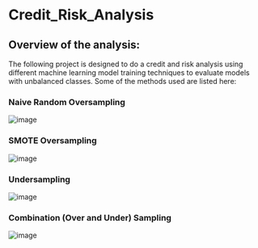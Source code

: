 # Credit_Risk_Analysis
## Overview of the analysis: 

The following project is designed to do a credit and risk analysis using different machine learning model training techniques to evaluate models with unbalanced classes.
Some of the methods used are listed here:

### Naive Random Oversampling

![image](https://user-images.githubusercontent.com/91705406/173931339-214f146e-a638-4b85-b79a-baf7613b4975.png)

### SMOTE Oversampling

![image](https://user-images.githubusercontent.com/91705406/173931416-43a0f27a-50bf-43e1-b7c8-a0af3f1a57e6.png)

### Undersampling

![image](https://user-images.githubusercontent.com/91705406/173931465-99b85208-d87f-4014-b995-11546fa7f2a6.png)


### Combination (Over and Under) Sampling

![image](https://user-images.githubusercontent.com/91705406/173931537-3de0238b-f162-4a4f-86f3-02be72d89412.png)




